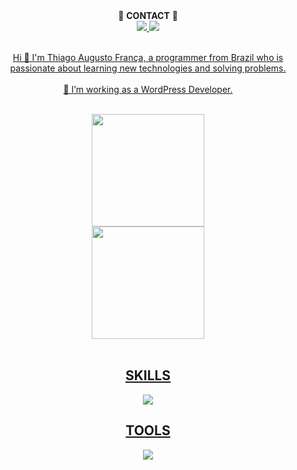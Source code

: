 <div align="center">
💬 <b>CONTACT</b> 💬
<br>
  <a href="https://www.linkedin.com/in/thiagofranca85/">
  <img allign="center" src="https://img.shields.io/badge/LinkedIn-0077B5?style=for-the-badge&logo=linkedin&logoColor=black"/>
  <a href="mailto:thiagoaugusto.franca@hotmail.com">
  <img allign="center" src="https://img.shields.io/badge/Microsoft_Outlook-0078D4?style=for-the-badge&logo=microsoft-outlook&logoColor=black"/>
</div>
<br>
<p align="center">
 Hi 👋 I'm Thiago Augusto França, a programmer from Brazil who is passionate about learning new technologies and solving problems.
<br>
<br> 
🔭 I’m working as a WordPress Developer.
<br>
<br>

<div align="center">
  <a href="https://github.com/thiagofranca85">
  <img height="180em" src="https://github-readme-stats.vercel.app/api?username=thiagofranca85&hide_title=true&show_icons=true&theme=dracula"/>
  <br>
  <img height="180em" src="https://github-readme-stats.vercel.app/api/top-langs/?username=thiagofranca85&card_width=468&layout=compact&langs_count=16&theme=dracula"/>
</div>
  
<div align="center" style="display: inline_block"><br>
  <h2 align="center">SKILLS</h2>
  <img style="align-items: center" src="https://skillicons.dev/icons?i=py,js,wordpress,linux,html,css,nodejs,react,git,bash,bootstrap,docker,postgres,fastapi,flask&theme=dark"/>
</div>
<div align="center">
  <h2 align="center">TOOLS</h2>
  <img src="https://skillicons.dev/icons?i=vscode,powershell,linux,postman,discord&theme=dark"/>
</div>
